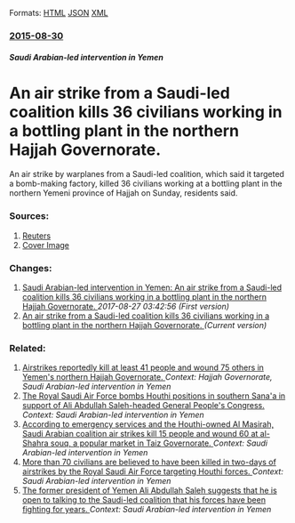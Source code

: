 
Formats: [HTML](/news/2015/08/30/an-air-strike-from-a-saudi-led-coalition-kills-36-civilians-working-in-a-bottling-plant-in-the-northern-hajjah-governorate.html)  [JSON](/news/2015/08/30/an-air-strike-from-a-saudi-led-coalition-kills-36-civilians-working-in-a-bottling-plant-in-the-northern-hajjah-governorate.json)  [XML](/news/2015/08/30/an-air-strike-from-a-saudi-led-coalition-kills-36-civilians-working-in-a-bottling-plant-in-the-northern-hajjah-governorate.xml)  

### [2015-08-30](/news/2015/08/30/index.md)

##### Saudi Arabian-led intervention in Yemen
# An air strike from a Saudi-led coalition kills 36 civilians working in a bottling plant in the northern Hajjah Governorate. 

An air strike by warplanes from a Saudi-led coalition, which said it targeted a bomb-making factory, killed 36 civilians working at a bottling plant in the northern Yemeni province of Hajjah on Sunday, residents said.


### Sources:

1. [Reuters](https://www.reuters.com/article/2015/08/30/us-yemen-security-idUSKCN0QZ09P20150830)
1. [Cover Image](https://s3.reutersmedia.net/resources/r/?m=02&d=20150830&t=2&i=1075638961&w=&fh=545px&fw=&ll=&pl=&sq=&r=LYNXNPEB7T0CK)

### Changes:

1. [Saudi Arabian-led intervention in Yemen: An air strike from a Saudi-led coalition kills 36 civilians working in a bottling plant in the northern Hajjah Governorate. ](/news/2015/08/30/saudi-arabian-led-intervention-in-yemen-an-air-strike-from-a-saudi-led-coalition-kills-36-civilians-working-in-a-bottling-plant-in-the-nort.md) _2017-08-27 03:42:56 (First version)_
1. [An air strike from a Saudi-led coalition kills 36 civilians working in a bottling plant in the northern Hajjah Governorate. ](/news/2015/08/30/an-air-strike-from-a-saudi-led-coalition-kills-36-civilians-working-in-a-bottling-plant-in-the-northern-hajjah-governorate.md) _(Current version)_

### Related:

1. [Airstrikes reportedly kill at least 41 people and wound 75 others in Yemen's northern Hajjah Governorate. ](/news/2016/03/15/airstrikes-reportedly-kill-at-least-41-people-and-wound-75-others-in-yemen-s-northern-hajjah-governorate.md) _Context: Hajjah Governorate, Saudi Arabian-led intervention in Yemen_
2. [The Royal Saudi Air Force bombs Houthi positions in southern Sana'a in support of Ali Abdullah Saleh-headed General People's Congress. ](/news/2017/12/3/the-royal-saudi-air-force-bombs-houthi-positions-in-southern-sana-a-in-support-of-ali-abdullah-saleh-headed-general-people-s-congress.md) _Context: Saudi Arabian-led intervention in Yemen_
3. [According to emergency services and the Houthi-owned Al Masirah, Saudi Arabian coalition air strikes kill 15 people and wound 60 at al-Shahra souq, a popular market in Taiz Governorate. ](/news/2017/12/26/according-to-emergency-services-and-the-houthi-owned-al-masirah-saudi-arabian-coalition-air-strikes-kill-15-people-and-wound-60-at-al-shahr.md) _Context: Saudi Arabian-led intervention in Yemen_
4. [More than 70 civilians are believed to have been killed in two-days of airstrikes by the Royal Saudi Air Force targeting Houthi forces. ](/news/2017/12/25/more-than-70-civilians-are-believed-to-have-been-killed-in-two-days-of-airstrikes-by-the-royal-saudi-air-force-targeting-houthi-forces.md) _Context: Saudi Arabian-led intervention in Yemen_
5. [The former president of Yemen Ali Abdullah Saleh suggests that he is open to talking to the Saudi-led coalition that his forces have been fighting for years. ](/news/2017/12/2/the-former-president-of-yemen-ali-abdullah-saleh-suggests-that-he-is-open-to-talking-to-the-saudi-led-coalition-that-his-forces-have-been-fi.md) _Context: Saudi Arabian-led intervention in Yemen_
